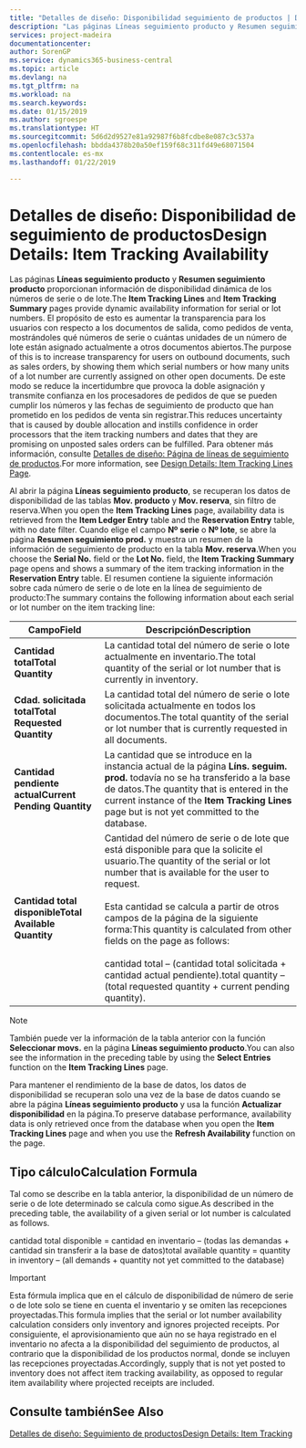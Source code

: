 ```yaml
---
title: "Detalles de diseño: Disponibilidad seguimiento de productos | Documentos de Microsoft"
description: "Las páginas Líneas seguimiento producto y Resumen seguimiento producto proporcionan información de disponibilidad dinámica de los números de serie o de lote. El propósito de esto es aumentar la transparencia para los usuarios con respecto a los documentos de salida, como pedidos de venta, mostrándoles qué números de serie o cuántas unidades de un número de lote están asignado actualmente a otros documentos abiertos."
services: project-madeira
documentationcenter: 
author: SorenGP
ms.service: dynamics365-business-central
ms.topic: article
ms.devlang: na
ms.tgt_pltfrm: na
ms.workload: na
ms.search.keywords: 
ms.date: 01/15/2019
ms.author: sgroespe
ms.translationtype: HT
ms.sourcegitcommit: 5d6d2d9527e81a92987f6b8fcdbe8e087c3c537a
ms.openlocfilehash: bbdda4378b20a50ef159f68c311fd49e68071504
ms.contentlocale: es-mx
ms.lasthandoff: 01/22/2019

---
```

# <a name="design-details-item-tracking-availability"></a><span data-ttu-id="066f6-104">Detalles de diseño: Disponibilidad de seguimiento de productos</span><span class="sxs-lookup"><span data-stu-id="066f6-104">Design Details: Item Tracking Availability</span></span>
<span data-ttu-id="066f6-105">Las páginas **Líneas seguimiento producto** y **Resumen seguimiento producto** proporcionan información de disponibilidad dinámica de los números de serie o de lote.</span><span class="sxs-lookup"><span data-stu-id="066f6-105">The **Item Tracking Lines** and **Item Tracking Summary** pages provide dynamic availability information for serial or lot numbers.</span></span> <span data-ttu-id="066f6-106">El propósito de esto es aumentar la transparencia para los usuarios con respecto a los documentos de salida, como pedidos de venta, mostrándoles qué números de serie o cuántas unidades de un número de lote están asignado actualmente a otros documentos abiertos.</span><span class="sxs-lookup"><span data-stu-id="066f6-106">The purpose of this is to increase transparency for users on outbound documents, such as sales orders, by showing them which serial numbers or how many units of a lot number are currently assigned on other open documents.</span></span> <span data-ttu-id="066f6-107">De este modo se reduce la incertidumbre que provoca la doble asignación y transmite confianza en los procesadores de pedidos de que se pueden cumplir los números y las fechas de seguimiento de producto que han prometido en los pedidos de venta sin registrar.</span><span class="sxs-lookup"><span data-stu-id="066f6-107">This reduces uncertainty that is caused by double allocation and instills confidence in order processors that the item tracking numbers and dates that they are promising on unposted sales orders can be fulfilled.</span></span> <span data-ttu-id="066f6-108">Para obtener más información, consulte [Detalles de diseño: Página de líneas de seguimiento de productos](design-details-item-tracking-lines-window.md).</span><span class="sxs-lookup"><span data-stu-id="066f6-108">For more information, see [Design Details: Item Tracking Lines Page](design-details-item-tracking-lines-window.md).</span></span>  

 <span data-ttu-id="066f6-109">Al abrir la página **Líneas seguimiento producto**, se recuperan los datos de disponibilidad de las tablas **Mov. producto** y **Mov. reserva**, sin filtro de reserva.</span><span class="sxs-lookup"><span data-stu-id="066f6-109">When you open the **Item Tracking Lines** page, availability data is retrieved from the **Item Ledger Entry** table and the **Reservation Entry** table, with no date filter.</span></span> <span data-ttu-id="066f6-110">Cuando elige el campo **Nº serie** o **Nº lote**, se abre la página **Resumen seguimiento prod.** y muestra un resumen de la información de seguimiento de producto en la tabla **Mov. reserva**.</span><span class="sxs-lookup"><span data-stu-id="066f6-110">When you choose the **Serial No.** field or the **Lot No.** field, the **Item Tracking Summary** page opens and shows a summary of the item tracking information in the **Reservation Entry** table.</span></span> <span data-ttu-id="066f6-111">El resumen contiene la siguiente información sobre cada número de serie o de lote en la línea de seguimiento de producto:</span><span class="sxs-lookup"><span data-stu-id="066f6-111">The summary contains the following information about each serial or lot number on the item tracking line:</span></span>  

|<span data-ttu-id="066f6-112">Campo</span><span class="sxs-lookup"><span data-stu-id="066f6-112">Field</span></span>|<span data-ttu-id="066f6-113">Descripción</span><span class="sxs-lookup"><span data-stu-id="066f6-113">Description</span></span>|  
|---------------------------------|---------------------------------------|  
|<span data-ttu-id="066f6-114">**Cantidad total**</span><span class="sxs-lookup"><span data-stu-id="066f6-114">**Total Quantity**</span></span>|<span data-ttu-id="066f6-115">La cantidad total del número de serie o lote actualmente en inventario.</span><span class="sxs-lookup"><span data-stu-id="066f6-115">The total quantity of the serial or lot number that is currently in inventory.</span></span>|  
|<span data-ttu-id="066f6-116">**Cdad. solicitada total**</span><span class="sxs-lookup"><span data-stu-id="066f6-116">**Total Requested Quantity**</span></span>|<span data-ttu-id="066f6-117">La cantidad total del número de serie o lote solicitada actualmente en todos los documentos.</span><span class="sxs-lookup"><span data-stu-id="066f6-117">The total quantity of the serial or lot number that is currently requested in all documents.</span></span>|  
|<span data-ttu-id="066f6-118">**Cantidad pendiente actual**</span><span class="sxs-lookup"><span data-stu-id="066f6-118">**Current Pending Quantity**</span></span>|<span data-ttu-id="066f6-119">La cantidad que se introduce en la instancia actual de la página **Líns. seguim. prod.** todavía no se ha transferido a la base de datos.</span><span class="sxs-lookup"><span data-stu-id="066f6-119">The quantity that is entered in the current instance of the **Item Tracking Lines** page but is not yet committed to the database.</span></span>|  
|<span data-ttu-id="066f6-120">**Cantidad total disponible**</span><span class="sxs-lookup"><span data-stu-id="066f6-120">**Total Available Quantity**</span></span>|<span data-ttu-id="066f6-121">Cantidad del número de serie o de lote que está disponible para que la solicite el usuario.</span><span class="sxs-lookup"><span data-stu-id="066f6-121">The quantity of the serial or lot number that is available for the user to request.</span></span><br /><br /> <span data-ttu-id="066f6-122">Esta cantidad se calcula a partir de otros campos de la página de la siguiente forma:</span><span class="sxs-lookup"><span data-stu-id="066f6-122">This quantity is calculated from other fields on the page as follows:</span></span><br /><br /> <span data-ttu-id="066f6-123">cantidad total – (cantidad total solicitada + cantidad actual pendiente).</span><span class="sxs-lookup"><span data-stu-id="066f6-123">total quantity – (total requested quantity + current pending quantity).</span></span>|  

> [!NOTE]  
>  <span data-ttu-id="066f6-124">También puede ver la información de la tabla anterior con la función **Seleccionar movs.** en la página **Líneas seguimiento producto**.</span><span class="sxs-lookup"><span data-stu-id="066f6-124">You can also see the information in the preceding table by using the **Select Entries** function on the **Item Tracking Lines** page.</span></span>  

 <span data-ttu-id="066f6-125">Para mantener el rendimiento de la base de datos, los datos de disponibilidad se recuperan solo una vez de la base de datos cuando se abre la página **Líneas seguimiento producto** y usa la función **Actualizar disponibilidad** en la página.</span><span class="sxs-lookup"><span data-stu-id="066f6-125">To preserve database performance, availability data is only retrieved once from the database when you open the **Item Tracking Lines** page and when you use the **Refresh Availability** function on the page.</span></span>  

## <a name="calculation-formula"></a><span data-ttu-id="066f6-126">Tipo cálculo</span><span class="sxs-lookup"><span data-stu-id="066f6-126">Calculation Formula</span></span>  
 <span data-ttu-id="066f6-127">Tal como se describe en la tabla anterior, la disponibilidad de un número de serie o de lote determinado se calcula como sigue.</span><span class="sxs-lookup"><span data-stu-id="066f6-127">As described in the preceding table, the availability of a given serial or lot number is calculated as follows.</span></span>  

 <span data-ttu-id="066f6-128">cantidad total disponible = cantidad en inventario – (todas las demandas + cantidad sin transferir a la base de datos)</span><span class="sxs-lookup"><span data-stu-id="066f6-128">total available quantity = quantity in inventory – (all demands + quantity not yet committed to the database)</span></span>  

> [!IMPORTANT]  
>  <span data-ttu-id="066f6-129">Esta fórmula implica que en el cálculo de disponibilidad de número de serie o de lote solo se tiene en cuenta el inventario y se omiten las recepciones proyectadas.</span><span class="sxs-lookup"><span data-stu-id="066f6-129">This formula implies that the serial or lot number availability calculation considers only inventory and ignores projected receipts.</span></span> <span data-ttu-id="066f6-130">Por consiguiente, el aprovisionamiento que aún no se haya registrado en el inventario no afecta a la disponibilidad del seguimiento de productos, al contrario que la disponibilidad de los productos normal, donde se incluyen las recepciones proyectadas.</span><span class="sxs-lookup"><span data-stu-id="066f6-130">Accordingly, supply that is not yet posted to inventory does not affect item tracking availability, as opposed to regular item availability where projected receipts are included.</span></span>  

## <a name="see-also"></a><span data-ttu-id="066f6-131">Consulte también</span><span class="sxs-lookup"><span data-stu-id="066f6-131">See Also</span></span>  
 [<span data-ttu-id="066f6-132">Detalles de diseño: Seguimiento de productos</span><span class="sxs-lookup"><span data-stu-id="066f6-132">Design Details: Item Tracking</span></span>](design-details-item-tracking.md)

